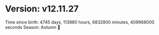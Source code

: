 # Version: v12.11.27
Time since birth: 4745 days, 113880 hours, 6832800 minutes, 409968000 seconds
Season: Autumn 🍁
